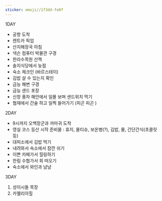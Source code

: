 ```yaml
---
sticker: emoji//1f3dd-fe0f
---
```

1DAY 

- 공항 도착 
- 렌트카 픽업 
- 산지해장국 아침 
- 넥슨 컴퓨터 박물관 구경 
- 한라수목원 산책
- 솔지식당에서 늦점 
- 숙소 체크인 (바르스테이)
- 김밥 살 수 있는지 확인 
- 금능 해변 구경 
- 금능 샌드 포장 
- 신창 풍차 해안에서 일몰 보며 샌드위치 먹기 
- 협재에서 간술 하고 일찍 들어가기 (피곤 피곤 )

2DAY
- 9시까지 오백장군과 까마귀 도착
- 영실 코스 등산 시작
  준비물 : 휴지, 물티슈, 보온병(?), 김밥, 물, 간단간식(초콜릿 등)
- 대피소에서 김밥 먹기 
- 내려와서 숙소에서 잠깐 쉬기 
- 이쁜 카페가서 힐링하기 
- 한림 수협가서 회 떠오기 
- 숙소에서 와인과 냠냠 

3DAY

1. 성이시돌 목장
2. 카멜리아힐 